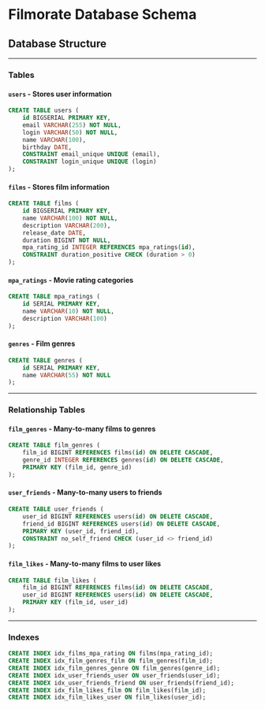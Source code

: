 # Filmorate Database Schema

## Database Structure

---

### Tables

#### `users` - Stores user information
```sql
CREATE TABLE users (
    id BIGSERIAL PRIMARY KEY,
    email VARCHAR(255) NOT NULL,
    login VARCHAR(50) NOT NULL,
    name VARCHAR(100),
    birthday DATE,
    CONSTRAINT email_unique UNIQUE (email),
    CONSTRAINT login_unique UNIQUE (login)
);
```

#### `films` - Stores film information
```sql
CREATE TABLE films (
    id BIGSERIAL PRIMARY KEY,
    name VARCHAR(100) NOT NULL,
    description VARCHAR(200),
    release_date DATE,
    duration BIGINT NOT NULL,
    mpa_rating_id INTEGER REFERENCES mpa_ratings(id),
    CONSTRAINT duration_positive CHECK (duration > 0)
);
```

#### `mpa_ratings` - Movie rating categories
```sql
CREATE TABLE mpa_ratings (
    id SERIAL PRIMARY KEY,
    name VARCHAR(10) NOT NULL,
    description VARCHAR(100)
);
```

#### `genres` - Film genres
```sql
CREATE TABLE genres (
    id SERIAL PRIMARY KEY,
    name VARCHAR(55) NOT NULL
);
```
---

### Relationship Tables
#### `film_genres` - Many-to-many films to genres
```sql
CREATE TABLE film_genres (
    film_id BIGINT REFERENCES films(id) ON DELETE CASCADE,
    genre_id INTEGER REFERENCES genres(id) ON DELETE CASCADE,
    PRIMARY KEY (film_id, genre_id)
);
```

#### `user_friends` - Many-to-many users to friends
```sql
CREATE TABLE user_friends (
    user_id BIGINT REFERENCES users(id) ON DELETE CASCADE,
    friend_id BIGINT REFERENCES users(id) ON DELETE CASCADE,
    PRIMARY KEY (user_id, friend_id),
    CONSTRAINT no_self_friend CHECK (user_id <> friend_id)
);
```

#### `film_likes` - Many-to-many films to user likes
```sql
CREATE TABLE film_likes (
    film_id BIGINT REFERENCES films(id) ON DELETE CASCADE,
    user_id BIGINT REFERENCES users(id) ON DELETE CASCADE,
    PRIMARY KEY (film_id, user_id)
);
```
---

### Indexes
```sql
CREATE INDEX idx_films_mpa_rating ON films(mpa_rating_id);
CREATE INDEX idx_film_genres_film ON film_genres(film_id);
CREATE INDEX idx_film_genres_genre ON film_genres(genre_id);
CREATE INDEX idx_user_friends_user ON user_friends(user_id);
CREATE INDEX idx_user_friends_friend ON user_friends(friend_id);
CREATE INDEX idx_film_likes_film ON film_likes(film_id);
CREATE INDEX idx_film_likes_user ON film_likes(user_id);
```